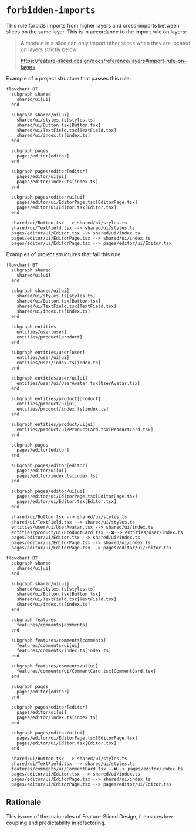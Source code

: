 # `forbidden-imports`

This rule forbids imports from higher layers and cross-imports between slices on the same layer. This is in accordance to the import rule on layers:

> A module in a slice can only import other slices when they are located on layers strictly below.
> 
> https://feature-sliced.design/docs/reference/layers#import-rule-on-layers

Example of a project structure that passes this rule:

```mermaid
flowchart BT
  subgraph shared
    shared/ui[ui]
  end

  subgraph shared/ui[ui]
    shared/ui/styles.ts[styles.ts]
    shared/ui/Button.tsx[Button.tsx]
    shared/ui/TextField.tsx[TextField.tsx]
    shared/ui/index.ts[index.ts]
  end

  subgraph pages
    pages/editor[editor]
  end

  subgraph pages/editor[editor]
    pages/editor/ui[ui]
    pages/editor/index.ts[index.ts]
  end

  subgraph pages/editor/ui[ui]
    pages/editor/ui/EditorPage.tsx[EditorPage.tsx]
    pages/editor/ui/Editor.tsx[Editor.tsx]
  end

  shared/ui/Button.tsx --> shared/ui/styles.ts
  shared/ui/TextField.tsx --> shared/ui/styles.ts
  pages/editor/ui/Editor.tsx --> shared/ui/index.ts
  pages/editor/ui/EditorPage.tsx --> shared/ui/index.ts
  pages/editor/ui/EditorPage.tsx --> pages/editor/ui/Editor.tsx
```

Examples of project structures that fail this rule:

```mermaid
flowchart BT
  subgraph shared
    shared/ui[ui]
  end

  subgraph shared/ui[ui]
    shared/ui/styles.ts[styles.ts]
    shared/ui/Button.tsx[Button.tsx]
    shared/ui/TextField.tsx[TextField.tsx]
    shared/ui/index.ts[index.ts]
  end

  subgraph entities
    entities/user[user]
    entities/product[product]
  end

  subgraph entities/user[user]
    entities/user/ui[ui]
    entities/user/index.ts[index.ts]
  end

  subgraph entities/user/ui[ui]
    entities/user/ui/UserAvatar.tsx[UserAvatar.tsx]
  end

  subgraph entities/product[product]
    entities/product/ui[ui]
    entities/product/index.ts[index.ts]
  end

  subgraph entities/product/ui[ui]
    entities/product/ui/ProductCard.tsx[ProductCard.tsx]
  end

  subgraph pages
    pages/editor[editor]
  end

  subgraph pages/editor[editor]
    pages/editor/ui[ui]
    pages/editor/index.ts[index.ts]
  end

  subgraph pages/editor/ui[ui]
    pages/editor/ui/EditorPage.tsx[EditorPage.tsx]
    pages/editor/ui/Editor.tsx[Editor.tsx]
  end

  shared/ui/Button.tsx --> shared/ui/styles.ts
  shared/ui/TextField.tsx --> shared/ui/styles.ts
  entities/user/ui/UserAvatar.tsx --> shared/ui/index.ts
  entities/product/ui/ProductCard.tsx --❌--> entities/user/index.ts
  pages/editor/ui/Editor.tsx --> shared/ui/index.ts
  pages/editor/ui/EditorPage.tsx --> shared/ui/index.ts
  pages/editor/ui/EditorPage.tsx --> pages/editor/ui/Editor.tsx
```

```mermaid
flowchart BT
  subgraph shared
    shared/ui[ui]
  end

  subgraph shared/ui[ui]
    shared/ui/styles.ts[styles.ts]
    shared/ui/Button.tsx[Button.tsx]
    shared/ui/TextField.tsx[TextField.tsx]
    shared/ui/index.ts[index.ts]
  end

  subgraph features
    features/comments[comments]
  end

  subgraph features/comments[comments]
    features/comments/ui[ui]
    features/comments/index.ts[index.ts]
  end

  subgraph features/comments/ui[ui]
    features/comments/ui/CommentCard.tsx[CommentCard.tsx]
  end

  subgraph pages
    pages/editor[editor]
  end

  subgraph pages/editor[editor]
    pages/editor/ui[ui]
    pages/editor/index.ts[index.ts]
  end

  subgraph pages/editor/ui[ui]
    pages/editor/ui/EditorPage.tsx[EditorPage.tsx]
    pages/editor/ui/Editor.tsx[Editor.tsx]
  end

  shared/ui/Button.tsx --> shared/ui/styles.ts
  shared/ui/TextField.tsx --> shared/ui/styles.ts
  features/comments/ui/CommentCard.tsx --❌--> pages/editor/index.ts
  pages/editor/ui/Editor.tsx --> shared/ui/index.ts
  pages/editor/ui/EditorPage.tsx --> shared/ui/index.ts
  pages/editor/ui/EditorPage.tsx --> pages/editor/ui/Editor.tsx
```


## Rationale

This is one of the main rules of Feature-Sliced Design, it ensures low coupling and predictability in refactoring.
